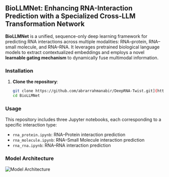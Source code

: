 ## BioLLMNet: Enhancing RNA-Interaction Prediction with a Specialized Cross-LLM Transformation Network

**BioLLMNet** is a unified, sequence-only deep learning framework for predicting RNA interactions across multiple modalities: RNA–protein, RNA–small molecule, and RNA–RNA. It leverages pretrained biological language models to extract contextualized embeddings and employs a novel **learnable gating mechanism** to dynamically fuse multimodal information.

### Installation

1. **Clone the repository**:
   ```bash
   git clone https://github.com/abrarrahmanabir/DeepRNA-Twist.git](https://github.com/abrarrahmanabir/BioLLMNet.git
   cd BioLLMNet

### Usage
This repository includes three Jupyter notebooks, each corresponding to a specific interaction type:
- `rna_protein.ipynb`: RNA–Protein interaction prediction
- `rna_molecule.ipynb`: RNA–Small Molecule interaction prediction
- `rna_rna.ipynb`: RNA–RNA interaction prediction

### Model Architecture
![Model Architecture](model.jpg)






